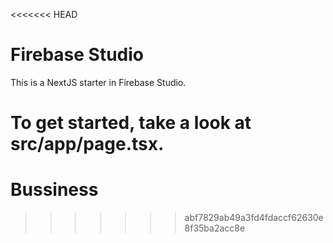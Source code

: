 <<<<<<< HEAD
# Firebase Studio

This is a NextJS starter in Firebase Studio.

To get started, take a look at src/app/page.tsx.
=======
# Bussiness
>>>>>>> abf7829ab49a3fd4fdaccf62630e8f35ba2acc8e
